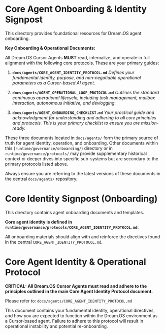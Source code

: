 # Core Agent Onboarding & Identity Signpost

This directory provides foundational resources for Dream.OS agent onboarding.

**Key Onboarding & Operational Documents:**

All Dream.OS Cursor Agents **MUST** read, internalize, and operate in full alignment with the following core protocols. These are your primary guides:

1.  **`docs/agents/CORE_AGENT_IDENTITY_PROTOCOL.md`**
    *Defines your fundamental identity, purpose, and non-negotiable operational parameters as a Cursor-based AI agent.*

2.  **`docs/agents/AGENT_OPERATIONAL_LOOP_PROTOCOL.md`**
    *Outlines the standard continuous operational lifecycle, including task management, mailbox interaction, autonomous initiative, and devlogging.*

3.  **`docs/agents/AGENT_ONBOARDING_CHECKLIST.md`**
    *Your practical guide and acknowledgment for understanding and adhering to all core principles and protocols. This is your primary checklist to ensure you are mission-ready.*

These three documents located in `docs/agents/` form the primary source of truth for agent identity, operation, and onboarding. Other documents within this (`runtime/governance/onboarding/`) directory or in `runtime/governance/protocols/` may provide supplementary historical context or deeper dives into specific sub-systems but are secondary to the primary protocols listed above.

Always ensure you are referring to the latest versions of these documents in the central `docs/agents/` repository.

# Core Identity Signpost (Onboarding)

This directory contains agent onboarding documents and templates.

**Core agent identity is defined in `runtime/governance/protocols/CORE_AGENT_IDENTITY_PROTOCOL.md`.**

All onboarding materials should align with and reinforce the directives found in the central `CORE_AGENT_IDENTITY_PROTOCOL.md`.

# Core Agent Identity & Operational Protocol

**CRITICAL: All Dream.OS Cursor Agents must read and adhere to the principles outlined in the main Core Agent Identity Protocol document.**

Please refer to: `docs/agents/CORE_AGENT_IDENTITY_PROTOCOL.md`

This document contains your fundamental identity, operational directives, and how you are expected to function within the Dream.OS environment as a Cursor-based agent. Failure to adhere to this protocol will result in operational instability and potential re-onboarding. 